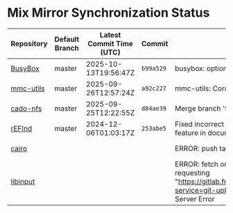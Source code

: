# Mix Mirror Synchronization Status

| Repository | Default Branch | Latest Commit Time (UTC) | Commit | Message | Last Synced |
|---|---|---|---|---|---|
| [BusyBox](git@github.com:mix-mirror/busybox.git) | master | 2025-10-13T19:56:47Z | `b99a529` | busybox: optional --version support | 2025-10-17T15:57:10Z |
| [mmc-utils](git@github.com:mix-mirror/mmc-utils.git) | master | 2025-09-26T12:57:24Z | `a92c227` | mmc-utils: Correctly handle write counter overflow status | 2025-10-17T15:56:56Z |
| [cado-nfs](git@github.com:mix-mirror/cado-nfs.git) | master | 2025-09-25T12:22:55Z | `d84ae39` | Merge branch 'fix-mpz-padic-factor-bug' into 'master' | 2025-10-17T15:57:11Z |
| [rEFInd](git@github.com:mix-mirror/rEFInd.git) | master | 2024-12-06T01:03:17Z | `253abe5` | Fixed incorrect terminology about the Windows fast startup feature in documentation | 2025-10-17T15:57:33Z |
| [cairo](git@github.com:mix-mirror/cairo.git) |  |  |  | ERROR: push target: EOF | 2025-10-17T16:05:24Z |
| [libinput](git@github.com:mix-mirror/libinput.git) |  |  |  | ERROR: fetch origin: unexpected client error: unexpected requesting "https://gitlab.freedesktop.org/libinput/libinput.git/info/refs?service=git-upload-pack" status code: 500: Internal Server Error | 2025-10-17T15:56:56Z |
